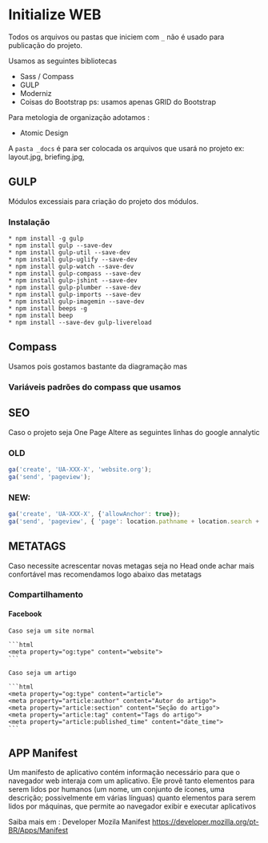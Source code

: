 # Initialize WEB

Todos os arquivos ou pastas que iniciem com `_` não é usado para publicação do projeto.


Usamos as seguintes bibliotecas

* Sass / Compass
* GULP
* Moderniz
* Coisas do Bootstrap ps: usamos apenas GRID do Bootstrap


Para metologia de organização adotamos :
* Atomic Design

A `pasta _docs` é para ser colocada os arquivos que usará no projeto ex: layout.jpg, briefing.jpg,

## GULP
	
Módulos excessiais para criação do projeto dos módulos.

### Instalação

```
* npm install -g gulp
* npm install gulp --save-dev
* npm install gulp-util --save-dev
* npm install gulp-uglify --save-dev
* npm install gulp-watch --save-dev
* npm install gulp-compass --save-dev
* npm install gulp-jshint --save-dev
* npm install gulp-plumber --save-dev
* npm install gulp-imports --save-dev
* npm install gulp-imagemin --save-dev
* npm install beeps -g
* npm install beep
* npm install --save-dev gulp-livereload
```


## Compass
Usamos pois gostamos bastante da diagramação mas
### Variáveis padrões do compass que usamos


## SEO
Caso o projeto seja One Page Altere as seguintes linhas do google annalytic  

### OLD

```js
ga('create', 'UA-XXX-X', 'website.org');
ga('send', 'pageview');
```
### NEW:

```js
ga('create', 'UA-XXX-X', {'allowAnchor': true});
ga('send', 'pageview', { 'page': location.pathname + location.search + locat
```

## METATAGS

Caso necessite acrescentar novas metagas seja  no Head onde achar mais confortável mas recomendamos logo abaixo das metatags

### Compartilhamento
#### Facebook
	
	Caso seja um site normal
	
	```html 
	<meta property="og:type" content="website">
	```
	
	Caso seja um artigo
	
	```html
	<meta property="og:type" content="article">
	<meta property="article:author" content="Autor do artigo">
	<meta property="article:section" content="Seção do artigo">
	<meta property="article:tag" content="Tags do artigo">
	<meta property="article:published_time" content="date_time">
	```

## APP Manifest

Um manifesto de aplicativo contém informação necessário para que o navegador web interaja com um aplicativo. Ele provê tanto elementos para serem lidos por humanos (um nome, um conjunto de ícones, uma descrição; possivelmente em várias línguas) quanto elementos para serem lidos por máquinas, que permite ao navegador exibir e executar aplicativos

Saiba mais em : Developer Mozila Manifest https://developer.mozilla.org/pt-BR/Apps/Manifest